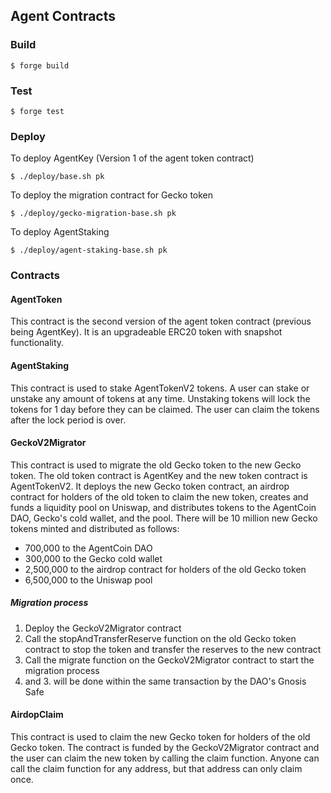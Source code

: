 ## Agent Contracts

### Build

```shell
$ forge build
```

### Test

```shell
$ forge test
```

### Deploy

To deploy AgentKey (Version 1 of the agent token contract)
```shell
$ ./deploy/base.sh pk 
```

To deploy the migration contract for Gecko token
```shell
$ ./deploy/gecko-migration-base.sh pk
```

To deploy AgentStaking
```shell
$ ./deploy/agent-staking-base.sh pk
```

### Contracts
#### AgentToken
This contract is the second version of the agent token contract (previous being AgentKey). It is an upgradeable ERC20 token with snapshot functionality.

#### AgentStaking
This contract is used to stake AgentTokenV2 tokens. A user can stake or unstake any amount of tokens at any time.
Unstaking tokens will lock the tokens for 1 day before they can be claimed. The user can claim the tokens after the lock period is over.

#### GeckoV2Migrator
This contract is used to migrate the old Gecko token to the new Gecko token. 
The old token contract is AgentKey and the new token contract is AgentTokenV2.
It deploys the new Gecko token contract, an airdrop contract for holders of the old token to claim the new token, creates and funds a liquidity pool on Uniswap, and distributes tokens to the AgentCoin DAO, Gecko's cold wallet, and the pool.
There will be 10 million new Gecko tokens minted and distributed as follows:
- 700,000 to the AgentCoin DAO
- 300,000 to the Gecko cold wallet
- 2,500,000 to the airdrop contract for holders of the old Gecko token
- 6,500,000 to the Uniswap pool

##### Migration process
1. Deploy the GeckoV2Migrator contract
2. Call the stopAndTransferReserve function on the old Gecko token contract to stop the token and transfer the reserves to the new contract
3. Call the migrate function on the GeckoV2Migrator contract to start the migration process
2. and 3. will be done within the same transaction by the DAO's Gnosis Safe

#### AirdopClaim
This contract is used to claim the new Gecko token for holders of the old Gecko token. The contract is funded by the GeckoV2Migrator contract and the user can claim the new token by calling the claim function.
Anyone can call the claim function for any address, but that address can only claim once.
